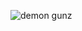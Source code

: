 ![demon gunz](https://raw.githubusercontent.com/WhyWolfie/GunZ-The-Duel/master/website/demon%20gunz/demongunz.png)
